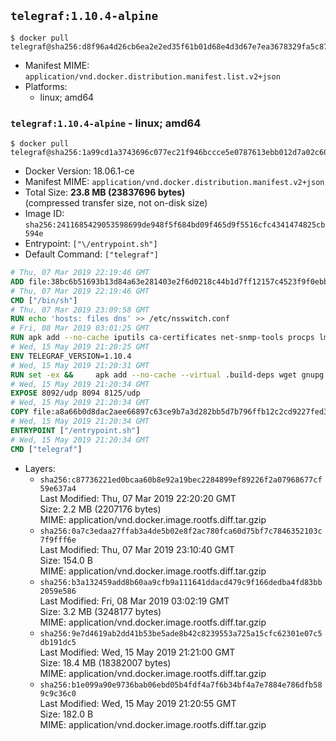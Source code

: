 ## `telegraf:1.10.4-alpine`

```console
$ docker pull telegraf@sha256:d8f96a4d26cb6ea2e2ed35f61b01d68e4d3d67e7ea3678329fa5c87178405ff6
```

-	Manifest MIME: `application/vnd.docker.distribution.manifest.list.v2+json`
-	Platforms:
	-	linux; amd64

### `telegraf:1.10.4-alpine` - linux; amd64

```console
$ docker pull telegraf@sha256:1a99cd1a3743696c077ec21f946bccce5e0787613ebb012d7a02c60e7d1d5736
```

-	Docker Version: 18.06.1-ce
-	Manifest MIME: `application/vnd.docker.distribution.manifest.v2+json`
-	Total Size: **23.8 MB (23837696 bytes)**  
	(compressed transfer size, not on-disk size)
-	Image ID: `sha256:2411685429053598699de948f5f684bd09f465d9f5516cfc4341474825cb594e`
-	Entrypoint: `["\/entrypoint.sh"]`
-	Default Command: `["telegraf"]`

```dockerfile
# Thu, 07 Mar 2019 22:19:46 GMT
ADD file:38bc6b51693b13d84a63e281403e2f6d0218c44b1d7ff12157c4523f9f0ebb1e in / 
# Thu, 07 Mar 2019 22:19:46 GMT
CMD ["/bin/sh"]
# Thu, 07 Mar 2019 23:09:58 GMT
RUN echo 'hosts: files dns' >> /etc/nsswitch.conf
# Fri, 08 Mar 2019 03:01:25 GMT
RUN apk add --no-cache iputils ca-certificates net-snmp-tools procps lm_sensors &&     update-ca-certificates
# Wed, 15 May 2019 21:20:25 GMT
ENV TELEGRAF_VERSION=1.10.4
# Wed, 15 May 2019 21:20:31 GMT
RUN set -ex &&     apk add --no-cache --virtual .build-deps wget gnupg tar &&     for key in         05CE15085FC09D18E99EFB22684A14CF2582E0C5 ;     do         gpg --keyserver ha.pool.sks-keyservers.net --recv-keys "$key" ||         gpg --keyserver pgp.mit.edu --recv-keys "$key" ||         gpg --keyserver keyserver.pgp.com --recv-keys "$key" ;     done &&     wget --no-verbose https://dl.influxdata.com/telegraf/releases/telegraf-${TELEGRAF_VERSION}-static_linux_amd64.tar.gz.asc &&     wget --no-verbose https://dl.influxdata.com/telegraf/releases/telegraf-${TELEGRAF_VERSION}-static_linux_amd64.tar.gz &&     gpg --batch --verify telegraf-${TELEGRAF_VERSION}-static_linux_amd64.tar.gz.asc telegraf-${TELEGRAF_VERSION}-static_linux_amd64.tar.gz &&     mkdir -p /usr/src /etc/telegraf &&     tar -C /usr/src -xzf telegraf-${TELEGRAF_VERSION}-static_linux_amd64.tar.gz &&     mv /usr/src/telegraf*/telegraf.conf /etc/telegraf/ &&     chmod +x /usr/src/telegraf*/* &&     cp -a /usr/src/telegraf*/* /usr/bin/ &&     rm -rf *.tar.gz* /usr/src /root/.gnupg &&     apk del .build-deps
# Wed, 15 May 2019 21:20:34 GMT
EXPOSE 8092/udp 8094 8125/udp
# Wed, 15 May 2019 21:20:34 GMT
COPY file:a8a66b0d8dac2aee66897c63ce9b7a3d282bb5d7b796ffb12c2cd9227fed341b in /entrypoint.sh 
# Wed, 15 May 2019 21:20:34 GMT
ENTRYPOINT ["/entrypoint.sh"]
# Wed, 15 May 2019 21:20:34 GMT
CMD ["telegraf"]
```

-	Layers:
	-	`sha256:c87736221ed0bcaa60b8e92a19bec2284899ef89226f2a07968677cf59e637a4`  
		Last Modified: Thu, 07 Mar 2019 22:20:20 GMT  
		Size: 2.2 MB (2207176 bytes)  
		MIME: application/vnd.docker.image.rootfs.diff.tar.gzip
	-	`sha256:0a7c3edaa27ffab3a4de5b02e8f2ac780fca60d75bf7c7846352103c7f9fff6e`  
		Last Modified: Thu, 07 Mar 2019 23:10:40 GMT  
		Size: 154.0 B  
		MIME: application/vnd.docker.image.rootfs.diff.tar.gzip
	-	`sha256:b3a132459add8b60aa9cfb9a111641ddacd479c9f166dedba4fd83bb2059e586`  
		Last Modified: Fri, 08 Mar 2019 03:02:19 GMT  
		Size: 3.2 MB (3248177 bytes)  
		MIME: application/vnd.docker.image.rootfs.diff.tar.gzip
	-	`sha256:9e7d4619ab2dd41b53be5ade8b42c8239553a725a15cfc62301e07c5db191dc5`  
		Last Modified: Wed, 15 May 2019 21:21:00 GMT  
		Size: 18.4 MB (18382007 bytes)  
		MIME: application/vnd.docker.image.rootfs.diff.tar.gzip
	-	`sha256:b1e099a90e9736bab06ebd05b4fdf4a7f6b34bf4a7e7884e786dfb589c9c36c0`  
		Last Modified: Wed, 15 May 2019 21:20:55 GMT  
		Size: 182.0 B  
		MIME: application/vnd.docker.image.rootfs.diff.tar.gzip
